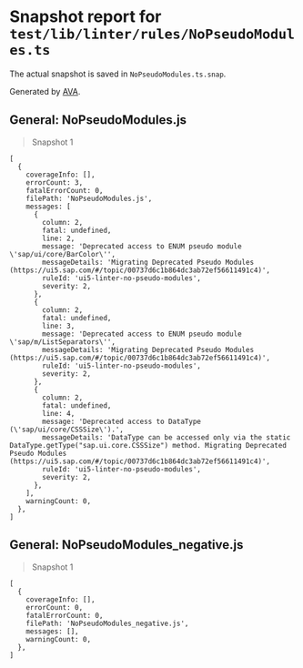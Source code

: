 # Snapshot report for `test/lib/linter/rules/NoPseudoModules.ts`

The actual snapshot is saved in `NoPseudoModules.ts.snap`.

Generated by [AVA](https://avajs.dev).

## General: NoPseudoModules.js

> Snapshot 1

    [
      {
        coverageInfo: [],
        errorCount: 3,
        fatalErrorCount: 0,
        filePath: 'NoPseudoModules.js',
        messages: [
          {
            column: 2,
            fatal: undefined,
            line: 2,
            message: 'Deprecated access to ENUM pseudo module \'sap/ui/core/BarColor\'',
            messageDetails: 'Migrating Deprecated Pseudo Modules (https://ui5.sap.com/#/topic/00737d6c1b864dc3ab72ef56611491c4)',
            ruleId: 'ui5-linter-no-pseudo-modules',
            severity: 2,
          },
          {
            column: 2,
            fatal: undefined,
            line: 3,
            message: 'Deprecated access to ENUM pseudo module \'sap/m/ListSeparators\'',
            messageDetails: 'Migrating Deprecated Pseudo Modules (https://ui5.sap.com/#/topic/00737d6c1b864dc3ab72ef56611491c4)',
            ruleId: 'ui5-linter-no-pseudo-modules',
            severity: 2,
          },
          {
            column: 2,
            fatal: undefined,
            line: 4,
            message: 'Deprecated access to DataType (\'sap/ui/core/CSSSize\').',
            messageDetails: 'DataType can be accessed only via the static DataType.getType("sap.ui.core.CSSSize") method. Migrating Deprecated Pseudo Modules (https://ui5.sap.com/#/topic/00737d6c1b864dc3ab72ef56611491c4)',
            ruleId: 'ui5-linter-no-pseudo-modules',
            severity: 2,
          },
        ],
        warningCount: 0,
      },
    ]

## General: NoPseudoModules_negative.js

> Snapshot 1

    [
      {
        coverageInfo: [],
        errorCount: 0,
        fatalErrorCount: 0,
        filePath: 'NoPseudoModules_negative.js',
        messages: [],
        warningCount: 0,
      },
    ]
